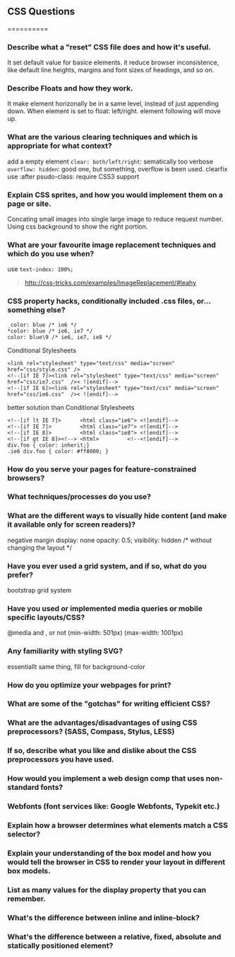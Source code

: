 ## CSS Questions
==========

### Describe what a "reset" CSS file does and how it's useful.
It set default value for basice elements. it reduce browser inconsistence, like default line heights, margins and font sizes of headings, and so on.

### Describe Floats and how they work.
It make element horizonally be in a same level, instead of just appending down. When element is set to float: left/right. element following will move up.

### What are the various clearing techniques and which is appropriate for what context?
add a empty element `clear: both/left/right`: sematically too verbose
`overflow: hidden`: good one, but something, overflow is been used.
clearfix use :after psudo-class: require CSS3 support

### Explain CSS sprites, and how you would implement them on a page or site.
Concating small images into single large image to reduce request number. Using css background to show the right portion. 

### What are your favourite image replacement techniques and which do you use when?
use `text-index: 100%;` 
> http://css-tricks.com/examples/ImageReplacement/#leahy

### CSS property hacks, conditionally included .css files, or... something else?
```
_color: blue /* ie6 */
*color: blue /* ie6, ie7 */
color: blue\9 /* ie6, ie7, ie8 */
```
Conditional Stylesheets
```
<link rel="stylesheet" type="text/css" media="screen" href="css/style.css" />
<!--[if IE 7]><link rel="stylesheet" type="text/css" media="screen" href="css/ie7.css"  />< ![endif]-->
<!--[if IE 6]><link rel="stylesheet" type="text/css" media="screen" href="css/ie6.css"  />< ![endif]-->
```
better solution than Conditional Stylesheets
```
<!--[if lt IE 7]>      <html class="ie6"> <![endif]-->
<!--[if IE 7]>         <html class="ie7"> <![endif]-->
<!--[if IE 8]>         <html class="ie8"> <![endif]-->
<!--[if gt IE 8]><!--> <html>         <!--<![endif]-->
div.foo { color: inherit;}
.ie6 div.foo { color: #ff8000; }
```	

### How do you serve your pages for feature-constrained browsers?

### What techniques/processes do you use?

### What are the different ways to visually hide content (and make it available only for screen readers)?
negative margin 
display: none
opacity: 0.5;
visibility: hidden /* without changing the layout */

### Have you ever used a grid system, and if so, what do you prefer?
bootstrap grid system

### Have you used or implemented media queries or mobile specific layouts/CSS?
@media and , or not (min-width: 501px) (max-width: 1001px) 

### Any familiarity with styling SVG?
essentiallt same thing, fill for background-color

### How do you optimize your webpages for print?


### What are some of the "gotchas" for writing efficient CSS?

### What are the advantages/disadvantages of using CSS preprocessors? (SASS, Compass, Stylus, LESS)

### If so, describe what you like and dislike about the CSS preprocessors you have used.

### How would you implement a web design comp that uses non-standard fonts?

### Webfonts (font services like: Google Webfonts, Typekit etc.)

### Explain how a browser determines what elements match a CSS selector?

### Explain your understanding of the box model and how you would tell the browser in CSS to render your layout in different box models.

### List as many values for the display property that you can remember.

### What's the difference between inline and inline-block?

### What's the difference between a relative, fixed, absolute and statically positioned element?